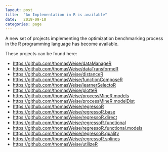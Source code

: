 ```yaml
---
layout: post
title:  "An Implementation in R is available"
date:   2019-09-10
categories: page
---
```


A new set of projects implementing the optimization benchmarking process in the R programming language has become available.

These projects can be found here:

- https://github.com/thomasWeise/dataManageR
- https://github.com/thomasWeise/dataTransformeR
- https://github.com/thomasWeise/distanceR
- https://github.com/thomasWeise/functionComposeR
- https://github.com/thomasWeise/learnerSelectoR
- https://github.com/thomasWeise/plotteR
- https://github.com/thomasWeise/processMineR.models
- https://github.com/thomasWeise/processMineR.modelDist
- https://github.com/thomasWeise/regressoR
- https://github.com/thomasWeise/regressoR.base
- https://github.com/thomasWeise/regressoR.direct
- https://github.com/thomasWeise/regressoR.functional
- https://github.com/thomasWeise/regressoR.functional.models
- https://github.com/thomasWeise/regressoR.quality
- https://github.com/thomasWeise/regressoR.splines
- https://github.com/thomasWeise/utilizeR
